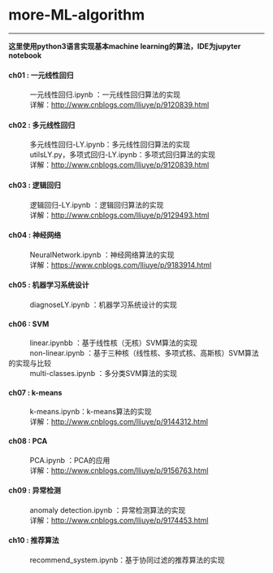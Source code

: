 # more-ML-algorithm

---

**这里使用python3语言实现基本machine learning的算法，IDE为jupyter notebook**

#### ch01 : 一元线性回归<br/>
&emsp;&emsp;&emsp;一元线性回归.ipynb ：一元线性回归算法的实现<br/>
&emsp;&emsp;&emsp;详解：http://www.cnblogs.com/lliuye/p/9120839.html<br/>

#### ch02 : 多元线性回归<br/>
&emsp;&emsp;&emsp;多元线性回归-LY.ipynb：多元线性回归算法的实现<br/>
&emsp;&emsp;&emsp;utilsLY.py，多项式回归-LY.ipynb：多项式回归算法的实现<br/>
&emsp;&emsp;&emsp;详解：http://www.cnblogs.com/lliuye/p/9120839.html<br/>

#### ch03 : 逻辑回归<br/>
&emsp;&emsp;&emsp;逻辑回归-LY.ipynb ：逻辑回归算法的实现<br/>
&emsp;&emsp;&emsp;详解：http://www.cnblogs.com/lliuye/p/9129493.html<br/>

#### ch04 : 神经网络<br/>
&emsp;&emsp;&emsp;NeuralNetwork.ipynb ：神经网络算法的实现<br/>
&emsp;&emsp;&emsp;详解：https://www.cnblogs.com/lliuye/p/9183914.html<br/>

#### ch05 : 机器学习系统设计<br/>
&emsp;&emsp;&emsp;diagnoseLY.ipynb ：机器学习系统设计的实现<br/>

#### ch06 : SVM<br/>
&emsp;&emsp;&emsp;linear.ipynbb ：基于线性核（无核）SVM算法的实现<br/>
&emsp;&emsp;&emsp;non-linear.ipynb ：基于三种核（线性核、多项式核、高斯核）SVM算法的实现与比较<br/>
&emsp;&emsp;&emsp;multi-classes.ipynb ：多分类SVM算法的实现<br/>

#### ch07 : k-means<br/>
&emsp;&emsp;&emsp;k-means.ipynb：k-means算法的实现<br/>
&emsp;&emsp;&emsp;详解：http://www.cnblogs.com/lliuye/p/9144312.html<br/>

#### ch08 : PCA<br/>
&emsp;&emsp;&emsp;PCA.ipynb ：PCA的应用<br/>
&emsp;&emsp;&emsp;详解：http://www.cnblogs.com/lliuye/p/9156763.html<br/>

#### ch09 : 异常检测<br/>
&emsp;&emsp;&emsp;anomaly detection.ipynb ：异常检测算法的实现<br/>
&emsp;&emsp;&emsp;详解：http://www.cnblogs.com/lliuye/p/9174453.html<br/>

#### ch10 : 推荐算法<br/>
&emsp;&emsp;&emsp;recommend_system.ipynb：基于协同过滤的推荐算法的实现<br/>

